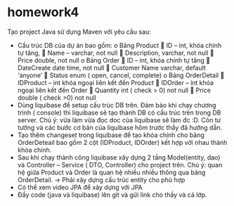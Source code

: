 # homework4
Tạo project Java sử dụng Maven với yêu cầu sau:
-	Cấu trúc DB của dự án bao gồm: 
o	Bảng Product
	ID – int, khóa chính tự tăng,
	 Name – varchar, not null
	 Description, varchar, not null
	Price double, not null
o	Bảng Order
	ID – int, khóa chính tự tăng
	DateCreate date time, not null
	Customer Name varchar, default ‘anyone’
	Status enum ( open, cancel, complete)
o	Bảng OrderDetail
	IDProduct – int khóa ngoại liên kết đến Product
	IDOrder – int khóa ngoại liên kết đến Order
	Quantity int ( check > 0) not null
	Price double ( check >0) not null
-	Dùng liquibase để setup cấu trúc DB trên. Đảm bảo khi chạy chương trình ( console) thì liquibase sẽ tạo thành DB có cấu trúc trên trong DB server. Chú ý: vừa làm vừa đọc doc của liquibase sẽ làm đc :D. Còn tư tưởng và các bước cơ bản của liquibase hôm trước thầy đã hướng dẫn.
-	Tạo thêm changeset trong liquibase để tạo khóa chính cho bảng OrderDeteail bao gồm 2 cột (IDProduct, IDOrder) kết hợp với nhau thành khóa chính. 
-	Sau khi chạy thành công liquibase xây dựng 2 tầng Model(entity, dao) và Controller – Service ( DTO, Controller) cho project trên. Chú ý: quan hệ giữa Product và Order là quan hệ  nhiều nhiều thông qua bảng OrderDetail. -> Phải xây dựng cấu trúc entity cho phù hợp
-	Có thể xem video JPA để xây dựng với JPA
-	Đẩy code (java và liquibase) lên git và gửi link cho thầy và cả lớp.

